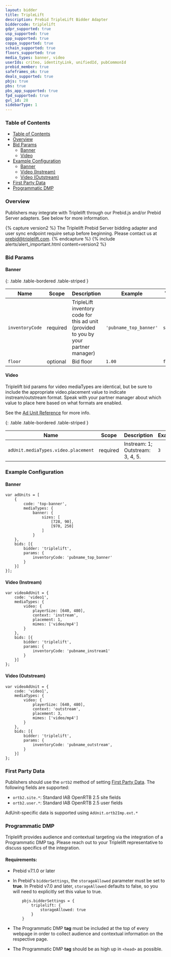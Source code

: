 ```yaml
---
layout: bidder
title: TripleLift
description: Prebid TripleLift Bidder Adapter
biddercode: triplelift
gdpr_supported: true
usp_supported: true
gpp_supported: true
coppa_supported: true
schain_supported: true
floors_supported: true
media_types: banner, video
userIds: criteo, identityLink, unifiedId, pubCommonId
prebid_member: true
safeframes_ok: true
deals_supported: true
pbjs: true
pbs: true
pbs_app_supported: true
fpd_supported: true
gvl_id: 28
sidebarType: 1
---
```


### Table of Contents

- [Table of Contents](#table-of-contents)
- [Overview](#overview)
- [Bid Params](#bid-params)
  - [Banner](#banner)
  - [Video](#video)
- [Example Configuration](#example-configuration)
  - [Banner](#banner-1)
  - [Video (Instream)](#video-instream)
  - [Video (Outstream)](#video-outstream)
- [First Party Data](#first-party-data)
- [Programmatic DMP](#programmatic-dmp)

<a name="triplelift-overview" />

### Overview

Publishers may integrate with Triplelift through our Prebid.js and/or Prebid Server adapters. See below for more information.

{% capture version2 %}
The Triplelift Prebid Server bidding adapter and user sync endpoint require setup before beginning. Please contact us at prebid@triplelift.com.
{% endcapture %}
{% include alerts/alert_important.html content=version2 %}

<a name="triplelift-bid-params" />

### Bid Params

#### Banner

{: .table .table-bordered .table-striped }

| Name            | Scope                        | Description                                                                          | Example                                     | Type     |
|-----------------|------------------------------|--------------------------------------------------------------------------------------|---------------------------------------------|----------|
| `inventoryCode` | required                     | TripleLift inventory code for this ad unit (provided to you by your partner manager) | `'pubname_top_banner'`                      | `string` |
| `floor`         | optional                     | Bid floor                                                                            | `1.00`                                      | `float`  |


#### Video

Triplelift bid params for video mediaTypes are identical, but be sure to include the appropriate video.placement value to indicate instream/outstream format. Speak with your partner manager about which value to place here based on what formats are enabled.

See the [Ad Unit Reference](https://docs.prebid.org/dev-docs/adunit-reference.html#adunitmediatypesvideo) for more info.

{: .table .table-bordered .table-striped }

| Name            | Scope                        | Description                                                                          | Example                                     | Type     |
|-----------------|------------------------------|--------------------------------------------------------------------------------------|---------------------------------------------|----------|
| `adUnit.mediaTypes.video.placement`         | required                   | Instream: 1;      Outstream: 3, 4, 5.                      | `3`                                         | `int`  |

<a name="triplelift-config" />

### Example Configuration

#### Banner

```
var adUnits = [
    {
        code: 'top-banner',
        mediaTypes: {
            banner: {
                sizes: [
                    [728, 90],
                    [970, 250]
                ]
            }
    },
    bids: [{
        bidder: 'triplelift',
        params: {
            inventoryCode: 'pubname_top_banner'
        }
    }]
}];
```

#### Video (Instream)

```
var videoAdUnit = {
    code: 'video1',
    mediaTypes: {
        video: {
            playerSize: [640, 480],
            context: 'instream',
            placement: 1,
            mimes: ['video/mp4']
        }
    },
    bids: [{
        bidder: 'triplelift',
        params: {
            inventoryCode: 'pubname_instream1'
        }
    }]
};
```

#### Video (Outstream)

```
var videoAdUnit = {
    code: 'video1',
    mediaTypes: {
        video: {
            playerSize: [640, 480],
            context: 'outstream',
            placement: 3,
            mimes: ['video/mp4']
        }
    },
    bids: [{
        bidder: 'triplelift',
        params: {
            inventoryCode: 'pubname_outstream',
        }
    }]
};
```

<a name="triplelift-first-party" />

### First Party Data

Publishers should use the `ortb2` method of setting [First Party Data](https://docs.prebid.org/features/firstPartyData.html). The following fields are supported:
- `ortb2.site.*`: Standard IAB OpenRTB 2.5 site fields
- `ortb2.user.*`: Standard IAB OpenRTB 2.5 user fields

AdUnit-specific data is supported using `AdUnit.ortb2Imp.ext.*`

<a name="triplelift-programmatic-dmp" />

### Programmatic DMP

Triplelift provides audience and contextual targeting via the integration of a Programmatic DMP tag. Please reach out to your Triplelift representative to discuss specifics of the integration. 

#### Requirements:
- Prebid v7.1.0 or later
- In Prebid's `bidderSettings`, the `storageAllowed` parameter must be set to **true**. In Prebid v7.0 and later, `storageAllowed` defaults to false, so you will need to explicitly set this value to true.

    ```
        pbjs.bidderSettings = {
            triplelift: {
                storageAllowed: true
            }
        }
    ```

- The Programmatic DMP **tag** must be included at the top of every webpage in order to collect audience and contextual information on the respective page.
- The Programmatic DMP **tag** should be as high up in `<head>` as possible.